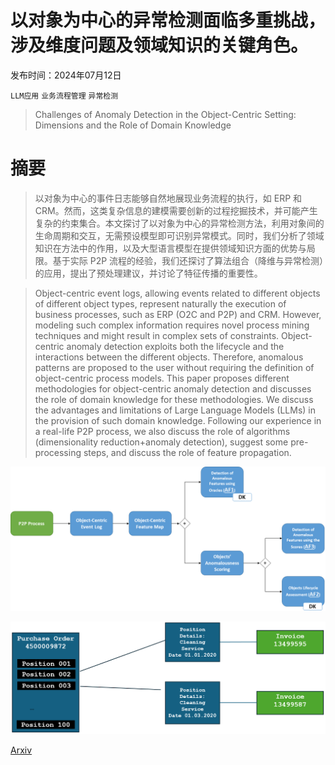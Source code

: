 # 以对象为中心的异常检测面临多重挑战，涉及维度问题及领域知识的关键角色。

发布时间：2024年07月12日

`LLM应用` `业务流程管理` `异常检测`

> Challenges of Anomaly Detection in the Object-Centric Setting: Dimensions and the Role of Domain Knowledge

# 摘要

> 以对象为中心的事件日志能够自然地展现业务流程的执行，如 ERP 和 CRM。然而，这类复杂信息的建模需要创新的过程挖掘技术，并可能产生复杂的约束集合。本文探讨了以对象为中心的异常检测方法，利用对象间的生命周期和交互，无需预设模型即可识别异常模式。同时，我们分析了领域知识在方法中的作用，以及大型语言模型在提供领域知识方面的优势与局限。基于实际 P2P 流程的经验，我们还探讨了算法组合（降维与异常检测）的应用，提出了预处理建议，并讨论了特征传播的重要性。

> Object-centric event logs, allowing events related to different objects of different object types, represent naturally the execution of business processes, such as ERP (O2C and P2P) and CRM. However, modeling such complex information requires novel process mining techniques and might result in complex sets of constraints. Object-centric anomaly detection exploits both the lifecycle and the interactions between the different objects. Therefore, anomalous patterns are proposed to the user without requiring the definition of object-centric process models. This paper proposes different methodologies for object-centric anomaly detection and discusses the role of domain knowledge for these methodologies. We discuss the advantages and limitations of Large Language Models (LLMs) in the provision of such domain knowledge. Following our experience in a real-life P2P process, we also discuss the role of algorithms (dimensionality reduction+anomaly detection), suggest some pre-processing steps, and discuss the role of feature propagation.

![以对象为中心的异常检测面临多重挑战，涉及维度问题及领域知识的关键角色。](../../../paper_images/2407.09023/outline.png)

![以对象为中心的异常检测面临多重挑战，涉及维度问题及领域知识的关键角色。](../../../paper_images/2407.09023/invoices.png)

[Arxiv](https://arxiv.org/abs/2407.09023)